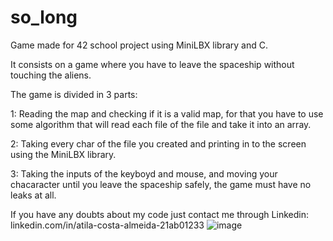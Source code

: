 # so_long
Game made for 42 school project using MiniLBX library and C.

It consists on a game where you have to leave the spaceship without touching the aliens.

The game is divided in 3 parts:

1: Reading the map and checking if it is a valid map, for that you have to use some algorithm that will read each file of the file and take it into an array.

2: Taking every char of the file you created and printing in to the screen using the MiniLBX library.

3: Taking the inputs of the keyboyd and mouse, and moving your chacaracter until you leave the spaceship safely, the game must have no leaks at all.

If you have any doubts about my code just contact me through Linkedin:
linkedin.com/in/atila-costa-almeida-21ab01233
![image](https://user-images.githubusercontent.com/82456124/177028897-6ab86847-478d-47bc-ba57-6f2110db0c06.png)
